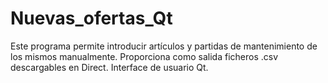 # Nuevas_ofertas_Qt
Este programa permite introducir artículos y partidas de mantenimiento de los mismos manualmente. Proporciona como salida ficheros .csv descargables 
en Direct. Interface de usuario Qt.
